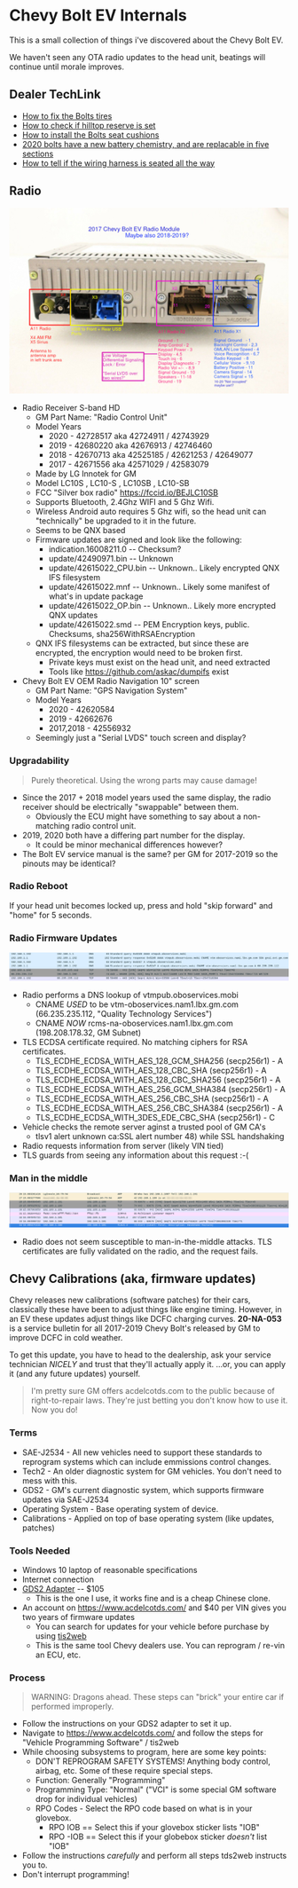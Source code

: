 # Chevy Bolt EV Internals

This is a small collection of things i've discovered about the Chevy Bolt EV.

We haven't seen any OTA radio updates to the head unit, beatings will continue until
morale improves.

## Dealer TechLink

* [How to fix the Bolts tires](https://techlink.mynetworkcontent.com/wp-content/uploads/2018/03/GM_TechLink_05_March_2018.pdf)
* [How to check if hilltop reserve is set](https://techlink.mynetworkcontent.com/wp-content/uploads/2018/12/GM_TechLink_22_Mid-November_2018.pdf)
* [How to install the Bolts seat cushions](https://techlink.mynetworkcontent.com/wp-content/uploads/2019/05/GM_TechLink_08_Mid-April_20191.pdf)
* [2020 bolts have a new battery chemistry, and are replacable in five sections](https://techlink.mynetworkcontent.com/wp-content/uploads/2019/11/GM_TechLink_20_Mid-October_2019.pdf)
* [How to tell if the wiring harness is seated all the way](https://techlink.mynetworkcontent.com/wp-content/uploads/2020/02/GM_TechLink_03_February_2020.pdf)

## Radio

![Bolt EV Radio Control Unit](images/radio.jpg)

* Radio Receiver S-band HD
  * GM Part Name: "Radio Control Unit"
  * Model Years
    * 2020 - 42728517 aka 42724911 / 42743929
    * 2019 - 42680220 aka 42676913 / 42746460
    * 2018 - 42670713 aka 42525185 / 42621253 / 42649077
    * 2017 - 42671556 aka 42571029 / 42583079
  * Made by LG Innotek for GM
  * Model LC10S , LC10-S , LC10SB , LC10-SB
  * FCC "Silver box radio" https://fccid.io/BEJLC10SB
  * Supports Bluetooth, 2.4Ghz WIFI and 5 Ghz Wifi.
  * Wireless Android auto requires 5 Ghz wifi, so the head unit can "technically" be upgraded to it in the future.
  * Seems to be QNX based
  * Firmware updates are signed and look like the following:
    * indication.16008211.0 -- Checksum?
    * update/42490971.bin -- Unknown
    * update/42615022_CPU.bin -- Unknown.. Likely encrypted QNX IFS filesystem
    * update/42615022.mnf -- Unknown.. Likely some manifest of what's in update package
    * update/42615022_OP.bin -- Unknown.. Likely more encrypted QNX updates
    * update/42615022.smd -- PEM Encryption keys, public. Checksums, sha256WithRSAEncryption
  * QNX IFS filesystems can be extracted, but since these are encrypted, the encryption would need to be broken first.
    * Private keys must exist on the head unit, and need extracted
    * Tools like https://github.com/askac/dumpifs exist
* Chevy Bolt EV OEM Radio Navigation 10" screen
  * GM Part Name: "GPS Navigation System"
  * Model Years
    * 2020 - 42620584
    * 2019 - 42662676
    * 2017,2018 - 42556932
  * Seemingly just a "Serial LVDS" touch screen and display?

### Upgradability

> Purely theoretical. Using the wrong parts may cause damage!

* Since the 2017 + 2018 model years used the same display, the radio receiver should be electrically "swappable" between them.
  * Obviously the ECU might have something to say about a non-matching radio control unit.
* 2019, 2020 both have a differing part number for the display.
  * It could be minor mechanical differences however?
* The Bolt EV service manual is the same? per GM for 2017-2019 so the pinouts may be identical?

### Radio Reboot

If your head unit becomes locked up, press and hold "skip forward" and "home" for 5 seconds.

### Radio Firmware Updates

![GM Communication](images/gm_communication.webp)

* Radio performs a DNS lookup of vtmpub.oboservices.mobi
  * CNAME *USED* to be vtm-oboservices.nam1.lbx.gm.com (66.235.235.112, "Quality Technology Services")
  * CNAME *NOW* rcms-na-oboservices.nam1.lbx.gm.com (198.208.178.32, GM Subnet)
* TLS ECDSA certificate required.  No matching ciphers for RSA certificates.
  * TLS_ECDHE_ECDSA_WITH_AES_128_GCM_SHA256 (secp256r1) - A
  * TLS_ECDHE_ECDSA_WITH_AES_128_CBC_SHA (secp256r1) - A
  * TLS_ECDHE_ECDSA_WITH_AES_128_CBC_SHA256 (secp256r1) - A
  * TLS_ECDHE_ECDSA_WITH_AES_256_GCM_SHA384 (secp256r1) - A
  * TLS_ECDHE_ECDSA_WITH_AES_256_CBC_SHA (secp256r1) - A
  * TLS_ECDHE_ECDSA_WITH_AES_256_CBC_SHA384 (secp256r1) - A
  * TLS_ECDHE_ECDSA_WITH_3DES_EDE_CBC_SHA (secp256r1) - C
* Vehicle checks the remote server aginst a trusted pool of GM CA's
  * tlsv1 alert unknown ca:SSL alert number 48) while SSL handshaking
* Radio requests information from server (likely VIN tied)
* TLS guards from seeing any information about this request :-(

### Man in the middle

![GM Communication](images/mitm.webp)

* Radio does not seem susceptible to man-in-the-middle attacks. TLS certificates are fully
  validated on the radio, and the request fails.

## Chevy Calibrations (aka, firmware updates)

Chevy releases new calibrations (software patches) for their cars, classically these have been to adjust things like engine timing. However, in an EV these updates adjust things like DCFC charging curves.
**20-NA-053** is a service bulletin for all 2017-2019 Chevy Bolt's released by GM to improve DCFC in cold weather.

To get this update, you have to head to the dealership, ask your service technician *NICELY* and trust that they'll actually apply it.
...or, you can apply it (and any future updates) yourself.

> I'm pretty sure GM offers acdelcotds.com to the public because of right-to-repair laws. They're just betting you don't know how to use it. Now you do!

### Terms

* SAE-J2534 - All new vehicles need to support these standards to reprogram systems which can include emmissions control changes.
* Tech2 - An older diagnostic system for GM vehicles. You don't need to mess with this.
* GDS2 - GM's current diagnostic system, which supports firmware updates via SAE-J2534
* Operating System - Base operating system of device.
* Calibrations - Applied on top of base operating system (like updates, patches)

### Tools Needed

* Windows 10 laptop of reasonable specifications
* Internet connection
* [GDS2 Adapter](http://www.vxdiagshop.com/wholesale/vxdiag-vcx-nano-for-gm-opel-wifi-version.html) -- $105
  * This is the one I use, it works fine and is a cheap Chinese clone.
* An account on https://www.acdelcotds.com/ and $40 per VIN gives you two years of firmware updates
  * You can search for updates for your vehicle before purchase by using [tis2web](https://tis2web.service.gm.com/tis2web)
  * This is the same tool Chevy dealers use. You can reprogram / re-vin an ECU, etc.

### Process

> WARNING: Dragons ahead. These steps can "brick" your entire car if performed improperly.

* Follow the instructions on your GDS2 adapter to set it up.
* Navigate to https://www.acdelcotds.com/ and follow the steps for "Vehicle Programming Software" / tis2web
* While choosing subsystems to program, here are some key points:
  * DON'T REPROGRAM SAFETY SYSTEMS! Anything body control, airbag, etc. Some of these require special steps.
  * Function: Generally "Programming"
  * Programming Type: "Normal"  ("VCI" is some special GM software drop for individual vehicles)
  * RPO Codes - Select the RPO code based on what is in your glovebox.
    * RPO IOB == Select this if your glovebox sticker lists "IOB"
    * RPO -IOB == Select this if your globebox sticker *doesn't* list "IOB"
* Follow the instructions *carefully* and perform all steps tds2web instructs you to.
* Don't interrupt programming!
